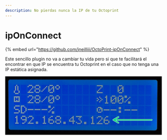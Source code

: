 ```yaml
---
description: No pierdas nunca la IP de tu Octoprint
---
```


# ipOnConnect

{% embed url="https://github.com/jneilliii/OctoPrint-ipOnConnect" %}

Este sencillo plugin no va a cambiar tu vida pero si que te facilitará el encontrar en que IP se encuentra tu Octoprint en el caso que no tenga una IP estática asignada.

![](../../.gitbook/assets/image%20%2834%29.png)

